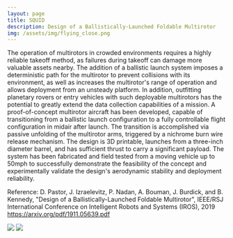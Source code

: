 ```yaml
---
layout: page
title: SQUID
description: Design of a Ballistically-Launched Foldable Multirotor
img: /assets/img/flying_close.png
---
```

The operation of multirotors in crowded environments requires a highly reliable takeoff method, as failures during takeoff can damage more valuable assets nearby. The addition of a ballistic launch system imposes a deterministic path for the multirotor to prevent collisions with its environment, as well as increases the multirotor's range of operation and allows deployment from an unsteady platform. In addition, outfitting planetary rovers or entry vehicles with such deployable multirotors has the potential to greatly extend the data collection capabilities of a mission. A proof-of-concept multirotor aircraft has been developed, capable of transitioning from a ballistic launch configuration to a fully controllable flight configuration in midair after launch. The transition is accomplished via passive unfolding of the multirotor arms, triggered by a nichrome burn wire release mechanism. The design is 3D printable, launches from a three-inch diameter barrel, and has sufficient thrust to carry a significant payload. The system has been fabricated and field tested from a moving vehicle up to 50mph to successfully demonstrate the feasibility of the concept and experimentally validate the design's aerodynamic stability and deployment reliability.

Reference: 
D. Pastor, J. Izraelevitz, P. Nadan, A. Bouman, J. Burdick, and B. Kennedy, "Design of a Ballistically-Launched Foldable Multirotor",  IEEE/RSJ International Conference on Intelligent Robots and Systems (IROS), 2019
https://arxiv.org/pdf/1911.05639.pdf



<div class="img_row">
    <img class="col two left" src="/img/flying_close.png"/>
    <img class="col one left" src="/img/car_1_2.jpg"/>
</div>
